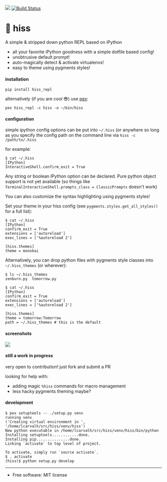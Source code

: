 [<img src="https://img.shields.io/pypi/v/hiss_repl.svg">](https://pypi.python.org/pypi/hiss_repl)
[![Build
Status](https://travis-ci.org/sixninetynine/hiss.svg?branch=master)](https://travis-ci.org/sixninetynine/hiss)


# 🐍 hiss

A simple & stripped down python REPL based on iPython

* all your favorite iPython goodness with a simple dotfile based config!
* unobtrusive default prompt!
* auto-magically detect & activate virtualenvs!
* easy to theme using pygments styles!

#### installation

`pip install hiss_repl`

alternatively (if you are _cool_ 😎) use [pex](https://github.com/pantsbuild/pex):

`pex hiss_repl -c hiss -o ~/bin/hiss`

#### configuration

simple ipython config options can be put into `~/.hiss` (or anywhere so long as you specify the config path on the command line via `hiss -c /path/to/.hiss`

for example:

```
$ cat ~/.hiss
[IPython]
InteractiveShell.confirm_exit = True
```

Any string or boolean IPython option can be declared. Pure python object support is not yet
available (so things like `TerminalInteractiveShell.prompts_class = ClassicPrompts` doesn't work)

You can also customize the syntax highlighting using pygments styles!

Set your theme in your hiss config (see `pygments.styles.get_all_styles()` for a full list):

```
$ cat ~/.hiss
[IPython]
confirm_exit = True
extensions = ['autoreload']
exec_lines = ['%autoreload 2']

[hiss.themes]
theme = monokai
```

Alternatively, you can drop python files with pygments style classes into `~/.hiss_themes` (or wherever):

```
$ ls ~/.hiss_themes
zenburn.py  tomorrow.py

$ cat ~/.hiss
[IPython]
confirm_exit = True
extensions = ['autoreload']
exec_lines = ['%autoreload 2']

[hiss.themes]
theme = tomorrow:Tomorrow
path = ~/.hiss_themes # this is the default
```

#### screenshots

![](https://www.dropbox.com/s/12djf1idmzjhaei/Screenshot%202016-10-06%2000.59.15.png?raw=true)

#### still a work in progress

very open to contribution! just fork and submit a PR

looking for help with:

* adding magic `%hiss` commands for macro management
* less hacky pygments theming maybe?

#### development

```
$ pex setuptools -- ./setup.py venv
running venv
('Creating virtual environment in ', '/home/lcarvalh/src/hiss/venv/hiss')
New python executable in /home/lcarvalh/src/hiss/venv/hiss/bin/python
Installing setuptools............done.
Installing pip...............done.
Linking `activate` to top level of project.

To activate, simply run `source activate`.
$ . activate
(hiss)$ python setup.py develop
```

---

* Free software: MIT license
